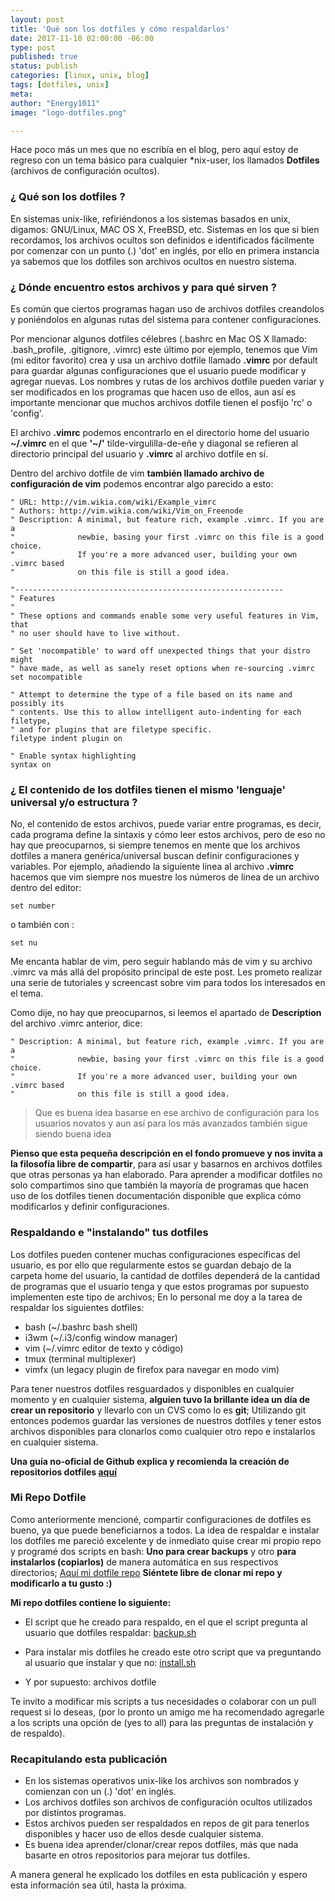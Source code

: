 ```yaml
---
layout: post
title: 'Qué son los dotfiles y cómo respaldarlos'
date: 2017-11-10 02:00:00 -06:00
type: post
published: true
status: publish
categories: [linux, unix, blog]
tags: [dotfiles, unix]
meta:
author: "Energy1011"
image: "logo-dotfiles.png"

---
```


Hace poco más un mes que no escribía en el blog, pero aquí estoy de regreso con un tema básico para cualquier *nix-user, los llamados __Dotfiles__ (archivos de configuración ocultos).

### ¿ Qué son los dotfiles ?

En sistemas unix-like, refiriéndonos a los sistemas basados en unix, digamos: GNU/Linux, MAC OS X, FreeBSD, etc. Sistemas en los que si bien recordamos, los archivos ocultos son definidos e identificados fácilmente por comenzar con un punto (.) 'dot' en inglés, por ello en primera instancia ya sabemos que los dotfiles son archivos ocultos en nuestro sistema.

### ¿ Dónde encuentro estos archivos y para qué sirven ?

Es común que ciertos programas hagan uso de archivos dotfiles creandolos y poniéndolos en algunas rutas del sistema para contener configuraciones.

Por mencionar algunos dotfiles célebres (.bashrc en Mac OS X llamado: .bash_profile, .gitignore, .vimrc) este último por ejemplo, tenemos que Vim (mi editor favorito) crea y usa un archivo dotfile llamado __.vimrc__ por default para guardar algunas configuraciones que el usuario puede modificar y agregar nuevas. Los nombres y rutas de los archivos dotfile pueden variar y ser modificados en los programas que hacen uso de ellos, aun así es importante mencionar que muchos archivos dotfile tienen el posfijo 'rc' o 'config'.

El archivo __.vimrc__ podemos encontrarlo en el directorio home del usuario __~/.vimrc__ en el que __'~/'__ tilde-virgulilla-de-eñe y diagonal se refieren al directorio principal del usuario y __.vimrc__ al archivo dotfile en sí.

Dentro del archivo dotfile de vim __también llamado archivo de configuración de vim__ podemos encontrar algo parecido a esto:
```vim
" URL: http://vim.wikia.com/wiki/Example_vimrc
" Authors: http://vim.wikia.com/wiki/Vim_on_Freenode
" Description: A minimal, but feature rich, example .vimrc. If you are a
"              newbie, basing your first .vimrc on this file is a good choice.
"              If you're a more advanced user, building your own .vimrc based
"              on this file is still a good idea.

"------------------------------------------------------------
" Features
"
" These options and commands enable some very useful features in Vim, that
" no user should have to live without.

" Set 'nocompatible' to ward off unexpected things that your distro might
" have made, as well as sanely reset options when re-sourcing .vimrc
set nocompatible

" Attempt to determine the type of a file based on its name and possibly its
" contents. Use this to allow intelligent auto-indenting for each filetype,
" and for plugins that are filetype specific.
filetype indent plugin on

" Enable syntax highlighting
syntax on
```

### ¿ El contenido de los dotfiles tienen el mismo 'lenguaje' universal y/o estructura ?
No, el contenido de estos archivos, puede variar entre programas, es decir, cada programa define la sintaxis y cómo leer estos archivos, pero de eso no hay que preocuparnos, si siempre tenemos en mente que los archivos dotfiles a manera genérica/universal buscan definir configuraciones y variables. Por ejemplo, añadiendo la siguiente línea al archivo __.vimrc__ hacemos que vim siempre nos muestre los números de línea de un archivo dentro del editor:

```vim
set number
```

o también con :

```vim
set nu
```
Me encanta hablar de vim, pero seguir hablando más de vim y su archivo .vimrc va más allá del propósito principal de este post. Les prometo realizar una serie de tutoriales y screencast sobre vim para todos los interesados en el tema.

Como dije, no hay que preocuparnos, si leemos el apartado de __Description__ del archivo .vimrc anterior, dice:
```vim
" Description: A minimal, but feature rich, example .vimrc. If you are a
"              newbie, basing your first .vimrc on this file is a good choice.
"              If you're a more advanced user, building your own .vimrc based
"              on this file is still a good idea.
```
> Que es buena idea basarse en ese archivo de configuración para los usuarios novatos y aun así para los más avanzados también sigue siendo buena idea

__Pienso que esta pequeña descripción en el fondo promueve y nos invita a la filosofía libre de compartir__, para así usar y basarnos en archivos dotfiles que otras personas ya han elaborado. Para aprender a modificar dotfiles no solo compartimos sino que también la mayoría de programas que hacen uso de los dotfiles tienen documentación disponible que explica cómo modificarlos y definir configuraciones.

### Respaldando e "instalando" tus dotfiles
Los dotfiles pueden contener muchas configuraciones específicas del usuario, es por ello que regularmente estos se guardan debajo de la carpeta home del usuario, la cantidad de dotfiles dependerá de la cantidad de programas que el usuario tenga y que estos programas por supuesto implementen este tipo de archivos; En lo personal me doy a la tarea de respaldar los siguientes dotfiles:

- bash (~/.bashrc bash shell)
- i3wm (~/.i3/config window manager)
- vim (~/.vimrc editor de texto y código)
- tmux (terminal multiplexer)
- vimfx (un legacy plugin de firefox para navegar en modo vim)

Para tener nuestros dotfiles resguardados y disponibles en cualquier momento y en cualquier sistema, __alguien tuvo la brillante idea un día de crear un repositorio__ y llevarlo con un CVS como lo es __git__; Utilizando git entonces podemos guardar las versiones  de nuestros dotfiles y tener estos archivos disponibles para clonarlos como cualquier otro repo e instalarlos en cualquier sistema.

__Una guía no-oficial de Github explica y recomienda la creación de repositorios dotfiles [aquí](https://dotfiles.github.io/)__

### Mi Repo Dotfile
Como anteriormente mencioné, compartir configuraciones de dotfiles es bueno, ya que puede beneficiarnos a todos. La idea de respaldar e instalar los dotfiles me pareció excelente y de inmediato quise crear mi propio repo y programé dos scripts en bash: __Uno para crear backups__ y otro __para instalarlos (copiarlos)__ de manera automática en sus respectivos directorios; [Aquí mi dotfile repo](https://github.com/Energy1011/dotfiles)
__Siéntete libre de clonar mi repo y modificarlo a tu gusto :)__

__Mi repo dotfiles contiene lo siguiente:__

- El script que he creado para respaldo, en el que el script pregunta al usuario que dotfiles respaldar:
[backup.sh](https://github.com/Energy1011/dotfiles/blob/master/backup.sh)

- Para instalar mis dotfiles he creado este otro script que va preguntando al usuario que instalar y que no:
[install.sh](https://github.com/Energy1011/dotfiles/blob/master/install.sh)

- Y por supuesto: archivos dotfile

Te invito a modificar mis scripts a tus necesidades o colaborar con un pull request si lo deseas, (por lo pronto un amigo me ha recomendado agregarle a los scripts una opción de (yes to all) para las preguntas de instalación y de respaldo).

### Recapitulando esta publicación
- En los sistemas operativos unix-like los archivos son nombrados y comienzan con un (.) 'dot' en inglés.
- Los archivos dotfiles son archivos de configuración ocultos utilizados por distintos programas.
- Estos archivos pueden ser respaldados en repos de git para tenerlos disponibles y hacer uso de ellos desde cualquier sistema.
- Es buena idea aprender/clonar/crear repos dotfiles, más que nada basarte en otros repositorios para mejorar tus dotfiles.


A manera general he explicado los dotfiles en esta publicación y espero esta información sea útil, hasta la próxima.
